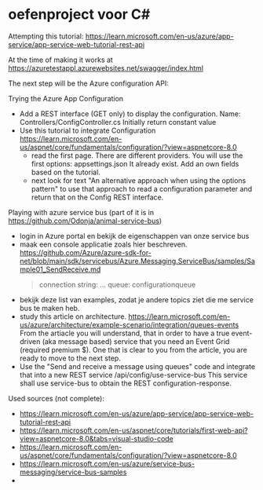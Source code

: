 # oefenproject voor C#

Attempting this tutorial: https://learn.microsoft.com/en-us/azure/app-service/app-service-web-tutorial-rest-api

At the time of making it works at https://azuretestappl.azurewebsites.net/swagger/index.html

The next step will be the Azure configuration API:

Trying the Azure App Configuration

- Add a REST interface (GET only) to display the configuration.
  Name: Controllers/ConfigController.cs
  Initially return constant value
- Use this tutorial to integrate Configuration
  https://learn.microsoft.com/en-us/aspnet/core/fundamentals/configuration/?view=aspnetcore-8.0
  - read the first page. There are different providers. You will use the first options: appsettings.json
    It already exist. Add an own fields based on the tutorial.
  - next look for text "An alternative approach when using the options pattern"
    to use that approach to read a configuration parameter and return that on the Config REST interface.

Playing with azure service bus (part of it is in https://github.com/Odonja/animal-service-bus)

- login in Azure portal en bekijk de eigenschappen van onze service bus
- maak een console applicatie zoals hier beschreven.
  https://github.com/Azure/azure-sdk-for-net/blob/main/sdk/servicebus/Azure.Messaging.ServiceBus/samples/Sample01_SendReceive.md
  > connection string: ...
  > queue: configurationqueue
- bekijk deze list van examples, zodat je andere topics ziet die me service bus te maken heb.
- study this article on architecture.
  https://learn.microsoft.com/en-us/azure/architecture/example-scenario/integration/queues-events
  From the artiacle you will understand, that in order to have a true event-driven (aka message based) service
  that you need an Event Grid (required premium $).
  One that is clear to you from the article, you are ready to move to the next step.
- Use the "Send and receive a message using queues" code and integrate that into a new REST service /api/config/use-service-bus
  This service shall use service-bus to obtain the REST configuration-response.

Used sources (not complete):

- https://learn.microsoft.com/en-us/azure/app-service/app-service-web-tutorial-rest-api
- https://learn.microsoft.com/en-us/aspnet/core/tutorials/first-web-api?view=aspnetcore-8.0&tabs=visual-studio-code
- https://learn.microsoft.com/en-us/aspnet/core/fundamentals/configuration/?view=aspnetcore-8.0
- https://learn.microsoft.com/en-us/azure/service-bus-messaging/service-bus-samples
-
